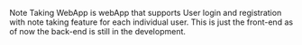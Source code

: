 Note Taking WebApp is webApp that supports User login and registration with note taking feature for each individual user.
This is just the front-end as of now the back-end is still in the development. 

